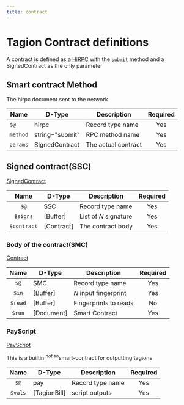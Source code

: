```yaml
---
title: contract
---
```


# Tagion Contract definitions

A contract is defined as a [HiRPC](https://www.hibon.org/posts/hirpc) with the [`submit`](/docs/protocols/hirpcmethods#submit) method and a SignedContract as the only parameter

## Smart contract Method

The hirpc document sent to the network

| Name     | D-Type             | Description         | Required | 
| -------- | ------------------ | ------------------- | :------: |
| `$@`     | hirpc         | Record type name       |   Yes    |
| `method` | string="submit"    | RPC method name     |   Yes    |
| `params` | SignedContract | The actual contract |   Yes    |


## Signed contract(SSC)
[SignedContract](https://ddoc.tagion.org/tagion.script.common.SignedContract)

| Name        | D-Type       | Description            |  Required |
| :---------: | ------------ | ---------------------- | :-------: |
| `$@`        |  SSC         | Record type name       |   Yes    |
| `$signs`    | [Buffer] | List of $N$ signature  |    Yes    |
| `$contract` | [Contract] | The contract body      |    Yes    |

### Body of the contract(SMC) 
[Contract](https://ddoc.tagion.org/tagion.script.common.Contract)

| Name        | D-Type          | Description            |  Required |
| :---------: | --------------- | ---------------------- | :-------: |
| `$@`        |  SMC         | Record type name       |   Yes    |
| `$in`       | [Buffer]    | $N$ input fingerprint  |    Yes    |
| `$read`     | [Buffer]    | Fingerprints to reads  |    No     |
| `$run`      | [Document]    | Smart Contract         |    Yes    |


### PayScript
[PayScript](https://ddoc.tagion.org/tagion.script.common.PayScript)

This is a builtin <sup>*not so*</sup>smart-contract for outputting tagions

| Name        | D-Type          | Description            |  Required |
| :---------: | --------------- | ---------------------- | :-------: |
| `$@`        |  pay         | Record type name       |   Yes    |
| `$vals`       | [TagionBill]    | script outputs  |    Yes    |


